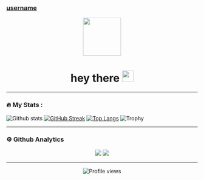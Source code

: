 ### [username]

<div id="header" align="center">
  <img src="https://media.giphy.com/media/M9gbBd9nbDrOTu1Mqx/giphy.gif" width="100"/>
</div>
<div id="badges" align="center">
    <img src="https://komarev.com/ghpvc/?username=ticket-hero&style=flat-square&color=blue" alt="" />
    <h1>
hey there <img src="https://media.giphy.com/media/hvRJCLFzcasrR4ia7z/giphy.gif" width="30px" />
    </h1>
</div>

---

### :fire: My Stats :
![Github stats](https://github-readme-stats.vercel.app/api?username=ticket-hero&theme=radical&show_icons=true&include_all_commits=true)
[![GitHub Streak](http://github-readme-streak-stats.herokuapp.com?user=ticket-hero&theme=radical&background=000000)](https://git.io/streak-stats)
[![Top Langs](https://github-readme-stats.vercel.app/api/top-langs/?username=ticket-hero&theme=chartreuse-dark&layout=compact)](https://github.com/anuraghazra/github-readme-stats)
![Trophy](https://github-profile-trophy.vercel.app/?username=ticket-hero&theme=dracula)

----

### ⚙ Github Analytics

<p align="center">
    <img src="https://github-profile-summary-cards.vercel.app/api/cards/repos-per-language?username=ticket-hero&theme=nord_dark" >
    <img src="https://github-profile-summary-cards.vercel.app/api/cards/most-commit-language?username=ticket-hero&theme=nord_dark" >
</p>

<!-------->

<!--<img alt="" width="400" src="https://github.com/lowlighter/metrics/blob/examples/metrics.classic.svg" alt=""></img>-->
<!--<img alt="" width="400" src="https://github.com/lowlighter/metrics/blob/examples/metrics.organization.svg" alt=""></img>-->

<!--[![Github all releases](https://img.shields.io/github/downloads/Naereen/StrapDown.js/total.svg)](https://GitHub.com/Naereen/StrapDown.js/releases/)-->
<!--[![Sparkline](https://stars.medv.io/Naereen/badges.svg)](https://stars.medv.io/Naereen/badges)-->

----

<div align="center">

![Profile views](https://profile-counter.glitch.me/ticket-hero/count.svg)

</div>


[username]: ticket-hero
